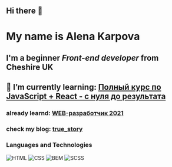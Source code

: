 ## Hi there 👋
# My name is **Alena Karpova**
## I'm a beginner *Front-end developer* from Cheshire UK
## 🌱 I’m currently learning: [Полный курс по JavaScript + React - с нуля до результата](https://www.udemy.com/course/javascript_full/)
### already learnd: [WEB-разработчик 2021](https://www.udemy.com/course/webdeveloper/)
### check my blog: [true_story](https://www.instagram.com/_true_story._/?hl=ru)
### Languages and Technologies
![HTML](https://img.shields.io/badge/-HTML-white?style=for-the-badge&logo=html5)
![CSS](https://img.shields.io/badge/-CSS-blue?style=for-the-badge&logo=css3)
![BEM](https://img.shields.io/badge/-BEM-white?style=for-the-badge&logo=BEM)
![SCSS](https://img.shields.io/badge/-SASS-white?style=for-the-badge&logo=SASS)

<!--
**akarpovauk/akarpovauk** is a ✨ _special_ ✨ repository because its `README.md` (this file) appears on your GitHub profile.

Here are some ideas to get you started:

- 🔭 I’m currently working on ...
- 🌱 I’m currently learning ...
- 👯 I’m looking to collaborate on ...
- 🤔 I’m looking for help with ...
- 💬 Ask me about ...
- 📫 How to reach me: ...
- 😄 Pronouns: ...
- ⚡ Fun fact: ...
-->
